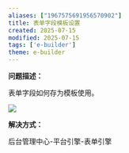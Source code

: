 ```yaml
---
aliases: ["1967575691956570902"]
title: 表单字段模板设置
created: 2025-07-15
modified: 2025-07-15
tags: ['e-builder']
theme: e-builder
---
```


**问题描述：**

表单字段如何存为模板使用。

![](https://myhelpdoc.oss-cn-heyuan.aliyuncs.com/mdimages/d0cc90a77be79596366f954facb3eb65.jpg)

**解决方式：**

后台管理中心-平台引擎-表单引擎

